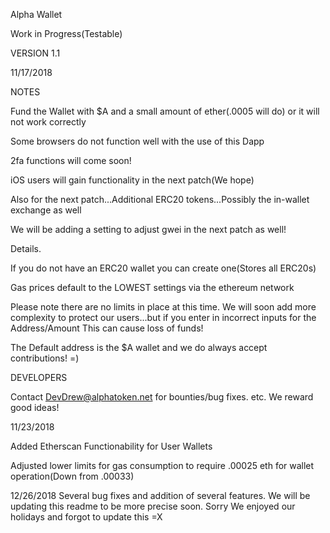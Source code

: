 Alpha Wallet

Work in Progress(Testable)


VERSION 1.1

11/17/2018

NOTES

Fund the Wallet with $A and a small amount of ether(.0005 will do) or it will not work correctly

Some browsers do not function well with the use of this Dapp

2fa functions will come soon!

iOS users will gain functionality in the next patch(We hope)

Also for the next patch...Additional ERC20 tokens...Possibly the in-wallet exchange as well

We will be adding a setting to adjust gwei in the next patch as well!

Details.

If you do not have an ERC20 wallet you can create one(Stores all ERC20s)

Gas prices default to the LOWEST settings via the ethereum network


Please note there are no limits in place at this time. We will soon add more complexity to protect our users...but if you enter in incorrect inputs for the Address/Amount This can cause loss of funds!

The Default address is the $A wallet and we do always accept contributions! =)


DEVELOPERS

Contact DevDrew@alphatoken.net for bounties/bug fixes. etc. We reward good ideas!

11/23/2018 

Added Etherscan Functionability for User Wallets

Adjusted lower limits for gas consumption to require .00025 eth for wallet operation(Down from .00033)

12/26/2018 Several bug fixes and addition of several features. We will be updating this readme to be more precise soon. Sorry We enjoyed our holidays and forgot to update this =X





